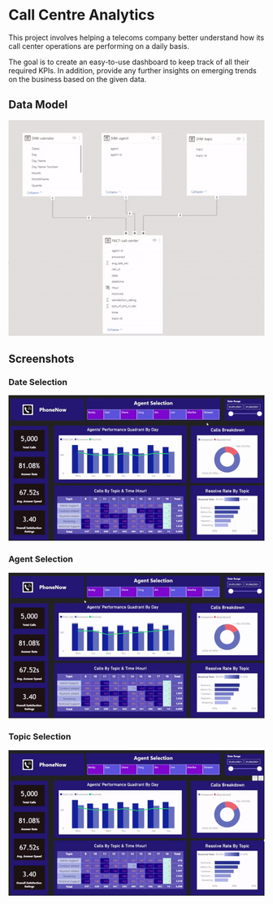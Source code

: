 # Call Centre Analytics

This project involves helping a telecoms company better understand how its call center operations are performing on a daily basis. 

The goal is to create an easy-to-use dashboard to keep track of all their required KPIs. In addition, provide any further insights on emerging trends on the business based on the given data.

## Data Model
![Data Model](https://raw.githubusercontent.com/adamyangyang/call-center-trends-analysis/main/dashboard/call-center-data-model.gif)

## Screenshots

### Date Selection
![Date Selection](https://raw.githubusercontent.com/adamyangyang/call-center-trends-analysis/main/dashboard/date-selection.gif)

### Agent Selection
![Agent Selection](https://raw.githubusercontent.com/adamyangyang/call-center-trends-analysis/main/dashboard/agent-selection.gif)

### Topic Selection
![Topic Selection](https://raw.githubusercontent.com/adamyangyang/call-center-trends-analysis/main/dashboard/topic-selection.gif)
